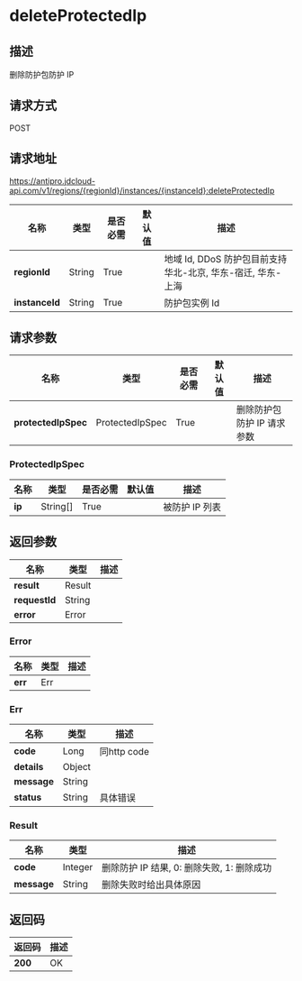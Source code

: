 # deleteProtectedIp


## 描述
删除防护包防护 IP

## 请求方式
POST

## 请求地址
https://antipro.jdcloud-api.com/v1/regions/{regionId}/instances/{instanceId}:deleteProtectedIp

|名称|类型|是否必需|默认值|描述|
|---|---|---|---|---|
|**regionId**|String|True| |地域 Id, DDoS 防护包目前支持华北-北京, 华东-宿迁, 华东-上海|
|**instanceId**|String|True| |防护包实例 Id|

## 请求参数
|名称|类型|是否必需|默认值|描述|
|---|---|---|---|---|
|**protectedIpSpec**|ProtectedIpSpec|True| |删除防护包防护 IP 请求参数|

### ProtectedIpSpec
|名称|类型|是否必需|默认值|描述|
|---|---|---|---|---|
|**ip**|String[]|True| |被防护 IP 列表|

## 返回参数
|名称|类型|描述|
|---|---|---|
|**result**|Result| |
|**requestId**|String| |
|**error**|Error| |

### Error
|名称|类型|描述|
|---|---|---|
|**err**|Err| |
### Err
|名称|类型|描述|
|---|---|---|
|**code**|Long|同http code|
|**details**|Object| |
|**message**|String| |
|**status**|String|具体错误|
### Result
|名称|类型|描述|
|---|---|---|
|**code**|Integer|删除防护 IP 结果, 0: 删除失败, 1: 删除成功|
|**message**|String|删除失败时给出具体原因|

## 返回码
|返回码|描述|
|---|---|
|**200**|OK|
